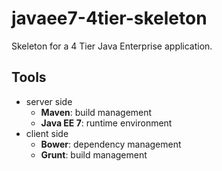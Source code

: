 javaee7-4tier-skeleton
======================

Skeleton for a 4 Tier Java Enterprise application.

Tools
-----

* server side
  * **Maven**: build management
  * **Java EE 7**: runtime environment
* client side
  * **Bower**: dependency management
  * **Grunt**: build management

